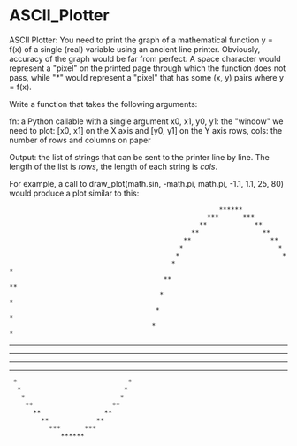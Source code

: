 # ASCII_Plotter
 ASCII Plotter:
 You need to print the graph of a mathematical function y = f(x) of a single (real) variable using an ancient
 line printer.
 Obviously, accuracy of the graph would be far from perfect.
 A space character would represent a "pixel" on the printed page through which the function does not pass, while
  "*" would represent a "pixel" that has some (x, y) pairs where y = f(x).

 Write a function that takes the following arguments:

 fn: a Python callable with a single argument
 x0, x1, y0, y1: the "window" we need to plot: [x0, x1] on the X axis and [y0, y1] on the Y axis
 rows, cols: the number of rows and columns on paper

 Output:
 the list of strings that can be sent to the printer line by line.
 The length of the list is <i>rows</i>, the length of each string is <i>cols</i>.

 For example, a call to draw_plot(math.sin, -math.pi, math.pi, -1.1, 1.1, 25, 80)
 would produce a plot similar to this:
                                                                                       

                                                         ******
                                                      ***      ***
                                                    **            **
                                                  **                **
                                                **                    **
                                               *                        *
                                              *                          *
                                             *                            *
                                           **                              **
                                          *                                  *
                                         *                                    *
                                        *                                      *
**                                      *
 **                                    *
  **                                  *
   **                              **
     *                            *
      *                          *
       *                        *
        **                    **
          **                **
            **            **                                                    
              ***      ***
                 ******                         
